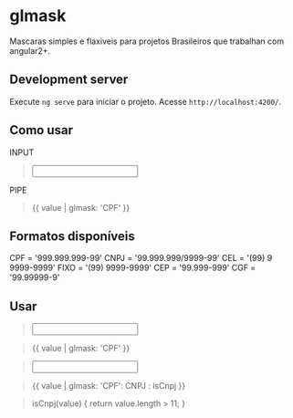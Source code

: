# glmask

Mascaras simples e flaxiveis para projetos Brasileiros que trabalhan com angular2+.

## Development server

Execute `ng serve` para iniciar o projeto. Acesse `http://localhost:4200/`.

## Como usar

INPUT
>  <input glMascara formato="CPF" type="text" >
  
 PIPE
> {{ value | glmask: 'CPF' }}
 
 
 ## Formatos disponíveis
 
  CPF = '999.999.999-99'
  CNPJ = '99.999.999/9999-99'
  CEL = '(99) 9 9999-9999'
  FIXO = '(99) 9999-9999'
  CEP = '99.999-999'
  CGF = '99.99999-9'
 
## Usar

> <input glMascara formato="CPF" type="text" >

> {{ value | glmask: 'CPF' }}

> <input glMascara formato="CPF" type="text" outroFormato="CNPJ" alternar="isCnpj">

> {{ value | glmask: 'CPF': CNPJ : isCnpj }}

> isCnpj(value) { return value.length > 11; }